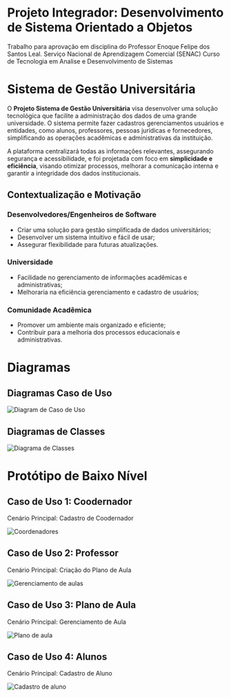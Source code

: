 # Projeto Integrador: Desenvolvimento de Sistema Orientado a Objetos
Trabalho para aprovação em disciplina do Professor Enoque Felipe dos Santos Leal.
Serviço Nacional de Aprendizagem Comercial (SENAC)
Curso de Tecnologia em Analise e Desenvolvimento de Sistemas
# Sistema de Gestão Universitária

O **Projeto Sistema de Gestão Universitária** visa desenvolver uma solução tecnológica que facilite a administração dos dados de uma grande universidade. O sistema permite fazer cadastros  gerenciamentos  usuários e entidades, como alunos, professores, pessoas jurídicas e fornecedores, simplificando as operações acadêmicas e administrativas da instituição.

A plataforma centralizará todas as informações relevantes, assegurando segurança e acessibilidade, e foi projetada com foco em **simplicidade e eficiência**, visando otimizar processos, melhorar a comunicação interna e garantir a integridade dos dados institucionais.

## Contextualização e Motivação

### Desenvolvedores/Engenheiros de Software
- Criar uma solução para gestão simplificada de dados universitários;
- Desenvolver um sistema intuitivo e fácil de usar;
- Assegurar flexibilidade para futuras atualizações.

### Universidade
- Facilidade no gerenciamento de informações acadêmicas e administrativas;
- Melhoraria na eficiência gerenciamento e cadastro de usuários;

### Comunidade Acadêmica
- Promover um ambiente mais organizado e eficiente;
- Contribuir para a melhoria dos processos educacionais e administrativas.

# Diagramas
## Diagramas Caso de Uso

![Diagram de Caso de Uso](https://github.com/user-attachments/assets/d627284a-74f2-4ce9-98b8-ff5d227207a0)

## Diagramas de Classes

![Diagrama de Classes](https://github.com/user-attachments/assets/23d38895-c060-4331-b866-25966853be2e)

# Protótipo de Baixo Nível

## Caso de Uso 1: Coodernador
Cenário Principal: Cadastro de Coodernador

![Coordenadores](https://github.com/user-attachments/assets/29c716ff-fc42-4bd4-a786-e52c107bdb82)

## Caso de Uso 2: Professor
Cenário Principal: Criação do Plano de Aula

![Gerenciamento de aulas](https://github.com/user-attachments/assets/239711fb-c727-4ed0-b19a-9a0b075991f5)

## Caso de Uso 3: Plano de Aula
Cenário Principal: Gerenciamento de Aula

![Plano de aula](https://github.com/user-attachments/assets/73a5df3b-ac25-4a34-9b60-ef5631a33370)

## Caso de Uso 4: Alunos
Cenário Principal: Cadastro de Aluno

![Cadastro de aluno](https://github.com/user-attachments/assets/325e93fc-4896-4643-9bce-6525ae39a777)








